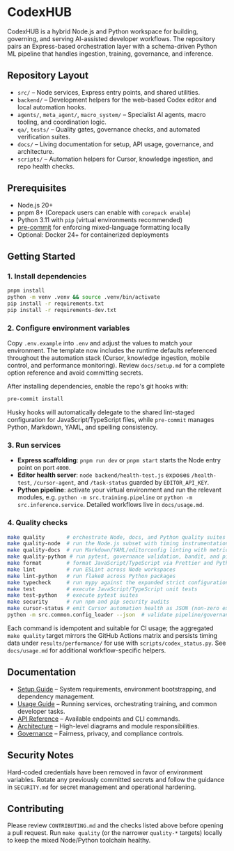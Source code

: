 # CodexHUB

CodexHUB is a hybrid Node.js and Python workspace for building, governing, and serving AI-assisted
developer workflows. The repository pairs an Express-based orchestration layer with a schema-driven
Python ML pipeline that handles ingestion, training, governance, and inference.

## Repository Layout

- `src/` – Node services, Express entry points, and shared utilities.
- `backend/` – Development helpers for the web-based Codex editor and local automation hooks.
- `agents/`, `meta_agent/`, `macro_system/` – Specialist AI agents, macro tooling, and
  coordination logic.
- `qa/`, `tests/` – Quality gates, governance checks, and automated verification suites.
- `docs/` – Living documentation for setup, API usage, governance, and architecture.
- `scripts/` – Automation helpers for Cursor, knowledge ingestion, and repo health checks.

## Prerequisites

- Node.js 20+
- pnpm 8+ (Corepack users can enable with `corepack enable`)
- Python 3.11 with `pip` (virtual environments recommended)
- [pre-commit](https://pre-commit.com/) for enforcing mixed-language formatting locally
- Optional: Docker 24+ for containerized deployments

## Getting Started

### 1. Install dependencies

```bash
pnpm install
python -m venv .venv && source .venv/bin/activate
pip install -r requirements.txt
pip install -r requirements-dev.txt
```

### 2. Configure environment variables

Copy `.env.example` into `.env` and adjust the values to match your environment. The template now
includes the runtime defaults referenced throughout the automation stack (Cursor, knowledge
ingestion, mobile control, and performance monitoring). Review `docs/setup.md` for a complete
option reference and avoid committing secrets.

After installing dependencies, enable the repo's git hooks with:

```bash
pre-commit install
```

Husky hooks will automatically delegate to the shared lint-staged configuration for
JavaScript/TypeScript files, while `pre-commit` manages Python, Markdown, YAML, and spelling
consistency.

### 3. Run services

- **Express scaffolding**: `pnpm run dev` or `pnpm start` starts the Node entry point on port `4000`.
- **Editor health server**: `node backend/health-test.js` exposes `/health-test`, `/cursor-agent`,
  and `/task-status` guarded by `EDITOR_API_KEY`.
- **Python pipeline**: activate your virtual environment and run the relevant modules,
  e.g. `python -m src.training.pipeline` or `python -m src.inference.service`. Detailed workflows
  live in `docs/usage.md`.

### 4. Quality checks

```bash
make quality       # orchestrate Node, docs, and Python quality suites with metrics capture
make quality-node  # run the Node.js subset with timing instrumentation
make quality-docs  # run Markdown/YAML/editorconfig linting with metrics
make quality-python # run pytest, governance validation, bandit, and pip audit with metrics
make format        # format JavaScript/TypeScript via Prettier and Python via black/isort
make lint          # run ESLint across Node workspaces
make lint-python   # run flake8 across Python packages
make typecheck     # run mypy against the expanded strict configuration
make test          # execute JavaScript/TypeScript unit tests
make test-python   # execute pytest suites
make security      # run npm and pip security audits
make cursor-status # emit Cursor automation health as JSON (non-zero exit on failure)
python -m src.common.config_loader --json  # validate pipeline/governance/metrics bundles
```

Each command is idempotent and suitable for CI usage; the aggregated `make quality` target mirrors
the GitHub Actions matrix and persists timing data under `results/performance/` for use with
`scripts/codex_status.py`. See `docs/usage.md` for additional workflow-specific helpers.

## Documentation

- [Setup Guide](docs/setup.md) – System requirements, environment bootstrapping, and dependency
  management.
- [Usage Guide](docs/usage.md) – Running services, orchestrating training, and common developer
  tasks.
- [API Reference](docs/api.md) – Available endpoints and CLI commands.
- [Architecture](docs/architecture.md) – High-level diagrams and module responsibilities.
- [Governance](docs/GOVERNANCE.md) – Fairness, privacy, and compliance controls.

## Security Notes

Hard-coded credentials have been removed in favor of environment variables. Rotate any previously
committed secrets and follow the guidance in `SECURITY.md` for secret management and operational
hardening.

## Contributing

Please review `CONTRIBUTING.md` and the checks listed above before opening a pull request. Run
`make quality` (or the narrower `quality-*` targets) locally to keep the mixed Node/Python toolchain
healthy.
